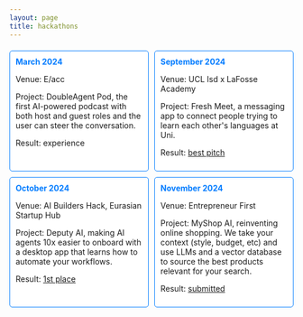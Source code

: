 ```yaml
---
layout: page
title: hackathons
---
```


<div class="calendar">
    <div class="calendar-header">
    </div>
    <div class="calendar-grid">
        <div class="calendar-item">
            <span class="date">March 2024</span>
            <p>Venue: E/acc </p>
            <p>Project: DoubleAgent Pod, the first AI-powered podcast with both host and guest roles and the user can steer the conversation.</p>
            <p>Result: experience</p>
        </div>
        <div class="calendar-item">
            <span class="date">September 2024</span>
            <p>Venue: UCL Isd x LaFosse Academy</p>
            <p>Project: Fresh Meet, a messaging app to connect people trying to learn each other's languages at Uni.</p>
            <p>Result: <a href="https://github.com/ucl-isd/hackathon-fresh-meet">best pitch</a></p>
        </div>
        <div class="calendar-item">
            <span class="date">October 2024</span>
            <p>Venue: AI Builders Hack, Eurasian Startup Hub</p>
            <p>Project: Deputy AI, making AI agents 10x easier to onboard with a desktop app that learns how to automate your workflows.</p>
            <p>Result: <a href="https://www.linkedin.com/posts/natemcarey_over-this-past-weekend-zakhar-and-i-teamed-activity-7254093748475674625-dOs_?utm_source=share&utm_medium=member_desktop">1st place</a></p>
        </div>
        <div class="calendar-item">
            <span class="date">November 2024</span>
            <p>Venue: Entrepreneur First</p>
            <p>Project: MyShop AI, reinventing online shopping. We take your context (style, budget, etc) and use LLMs and a vector database to source the best products relevant for your search. </p>
            <p>Result: <a href="https://www.dropbox.com/scl/fi/c2b644cord200mefms37a/ef-hack.mp4?rlkey=v18vq28ty4sz81llgzzufah9e&st=io7qrz6p&dl=0">submitted</a></p>
        </div>
        <!-- Add more events as needed -->
    </div>
</div> 

<style>
.calendar {
    margin: 20px 0;
}

.calendar-header {
    text-align: center;
    margin-bottom: 10px;
}

.calendar-grid {
    display: grid;
    grid-template-columns: repeat(auto-fill, minmax(200px, 1fr));
    gap: 10px;
}

.calendar-item {
    border: 1px solid #007bff;
    border-radius: 5px;
    padding: 10px;
    background-color: white;
    transition: background-color 0.3s;
}

.calendar-item:hover {
    background-color: #f0f8ff; /* Light blue on hover */
}

.date {
    font-weight: bold;
    color: #007bff;
}
</style>
